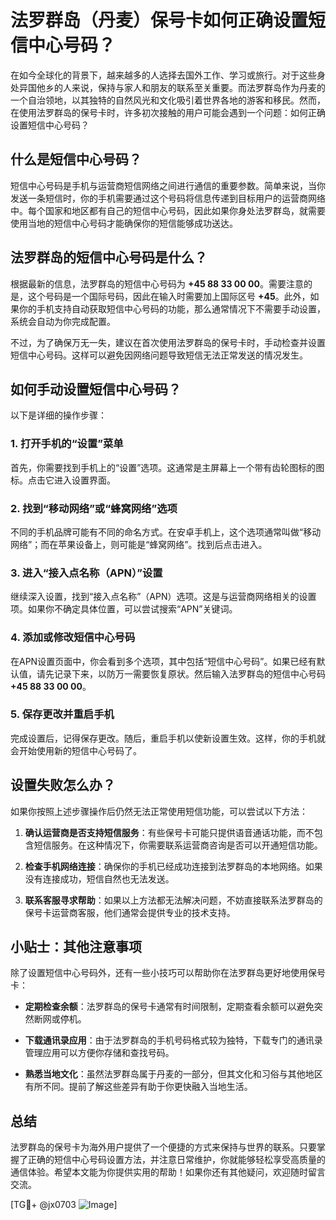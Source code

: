 # 法罗群岛（丹麦）保号卡如何正确设置短信中心号码？

在如今全球化的背景下，越来越多的人选择去国外工作、学习或旅行。对于这些身处异国他乡的人来说，保持与家人和朋友的联系至关重要。而法罗群岛作为丹麦的一个自治领地，以其独特的自然风光和文化吸引着世界各地的游客和移民。然而，在使用法罗群岛的保号卡时，许多初次接触的用户可能会遇到一个问题：如何正确设置短信中心号码？

## 什么是短信中心号码？
短信中心号码是手机与运营商短信网络之间进行通信的重要参数。简单来说，当你发送一条短信时，你的手机需要通过这个号码将信息传递到目标用户的运营商网络中。每个国家和地区都有自己的短信中心号码，因此如果你身处法罗群岛，就需要使用当地的短信中心号码才能确保你的短信能够成功送达。

## 法罗群岛的短信中心号码是什么？
根据最新的信息，法罗群岛的短信中心号码为 **+45 88 33 00 00**。需要注意的是，这个号码是一个国际号码，因此在输入时需要加上国际区号 **+45**。此外，如果你的手机支持自动获取短信中心号码的功能，那么通常情况下不需要手动设置，系统会自动为你完成配置。

不过，为了确保万无一失，建议在首次使用法罗群岛的保号卡时，手动检查并设置短信中心号码。这样可以避免因网络问题导致短信无法正常发送的情况发生。

## 如何手动设置短信中心号码？
以下是详细的操作步骤：

### 1. 打开手机的“设置”菜单
首先，你需要找到手机上的“设置”选项。这通常是主屏幕上一个带有齿轮图标的图标。点击它进入设置界面。

### 2. 找到“移动网络”或“蜂窝网络”选项
不同的手机品牌可能有不同的命名方式。在安卓手机上，这个选项通常叫做“移动网络”；而在苹果设备上，则可能是“蜂窝网络”。找到后点击进入。

### 3. 进入“接入点名称（APN）”设置
继续深入设置，找到“接入点名称”（APN）选项。这是与运营商网络相关的设置项。如果你不确定具体位置，可以尝试搜索“APN”关键词。

### 4. 添加或修改短信中心号码
在APN设置页面中，你会看到多个选项，其中包括“短信中心号码”。如果已经有默认值，请先记录下来，以防万一需要恢复原状。然后输入法罗群岛的短信中心号码 **+45 88 33 00 00**。

### 5. 保存更改并重启手机
完成设置后，记得保存更改。随后，重启手机以使新设置生效。这样，你的手机就会开始使用新的短信中心号码了。

## 设置失败怎么办？
如果你按照上述步骤操作后仍然无法正常使用短信功能，可以尝试以下方法：

1. **确认运营商是否支持短信服务**：有些保号卡可能只提供语音通话功能，而不包含短信服务。在这种情况下，你需要联系运营商咨询是否可以开通短信功能。
   
2. **检查手机网络连接**：确保你的手机已经成功连接到法罗群岛的本地网络。如果没有连接成功，短信自然也无法发送。

3. **联系客服寻求帮助**：如果以上方法都无法解决问题，不妨直接联系法罗群岛的保号卡运营商客服，他们通常会提供专业的技术支持。

## 小贴士：其他注意事项
除了设置短信中心号码外，还有一些小技巧可以帮助你在法罗群岛更好地使用保号卡：

- **定期检查余额**：法罗群岛的保号卡通常有时间限制，定期查看余额可以避免突然断网或停机。
  
- **下载通讯录应用**：由于法罗群岛的手机号码格式较为独特，下载专门的通讯录管理应用可以方便你存储和查找号码。

- **熟悉当地文化**：虽然法罗群岛属于丹麦的一部分，但其文化和习俗与其他地区有所不同。提前了解这些差异有助于你更快融入当地生活。

## 总结
法罗群岛的保号卡为海外用户提供了一个便捷的方式来保持与世界的联系。只要掌握了正确的短信中心号码设置方法，并注意日常维护，你就能够轻松享受高质量的通信体验。希望本文能为你提供实用的帮助！如果你还有其他疑问，欢迎随时留言交流。

[TG💪+ @jx0703 ![Image](https://github.com/user-attachments/assets/dbca1d08-cadb-493c-b0ec-ad6f7a83f270)]
